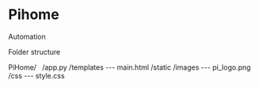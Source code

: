 # Pihome
Automation

Folder structure 

PiHome/ 
&nbsp;&nbsp;/app.py
       /templates --- main.html
       /static
                /images --- pi_logo.png 
                /css ---    style.css 
